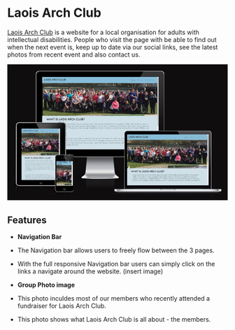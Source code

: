 # Laois Arch Club

[Laois Arch Club](https://conal2023.github.io/LaoisArchClub/) is a website for a local organisation for adults with intellectual disabilities. People who visit the page with be able to find out when the next event is, keep up to date via our social links, see the latest photos from recent event and also contact us.

![Responsive webpage on different screens](/assets/images/AmIResponsive.JPG)

## Features

- __Navigation Bar__

 - The Navigation bar allows users to freely flow between the 3 pages. 
 - With the full responsive Navigation bar users can simply click on the links a navigate around the website.
(insert image)

- __Group Photo image__
 
 - This photo inculdes most of our members who recently attended a fundraiser for Laois Arch Club. 
 - This photo shows what Laois Arch Club is all about - the members.  